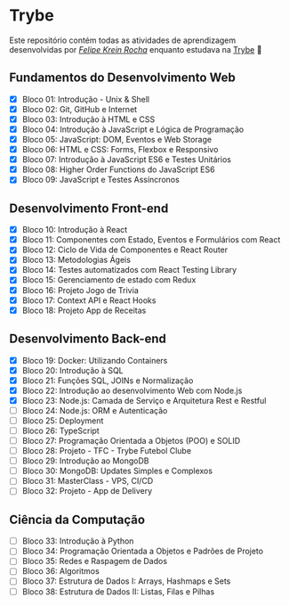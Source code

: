 # Trybe

Este repositório contém todas as atividades de aprendizagem desenvolvidas por _[Felipe Krein Rocha](https://www.linkedin.com/in/felipe-krein-rocha/)_ enquanto estudava na [Trybe](https://www.betrybe.com/) :rocket:

## Fundamentos do Desenvolvimento Web

- [x] Bloco 01: Introdução - Unix & Shell
- [x] Bloco 02: Git, GitHub e Internet
- [x] Bloco 03: Introdução à HTML e CSS
- [x] Bloco 04: Introdução à JavaScript e Lógica de Programação
- [x] Bloco 05: JavaScript: DOM, Eventos e Web Storage
- [x] Bloco 06: HTML e CSS: Forms, Flexbox e Responsivo
- [x] Bloco 07: Introdução à JavaScript ES6 e Testes Unitários
- [x] Bloco 08: Higher Order Functions do JavaScript ES6
- [x] Bloco 09: JavaScript e Testes Assíncronos

## Desenvolvimento Front-end

- [x] Bloco 10: Introdução à React
- [x] Bloco 11: Componentes com Estado, Eventos e Formulários com React
- [x] Bloco 12: Ciclo de Vida de Componentes e React Router
- [x] Bloco 13: Metodologias Ágeis
- [x] Bloco 14: Testes automatizados com React Testing Library
- [x] Bloco 15: Gerenciamento de estado com Redux
- [x] Bloco 16: Projeto Jogo de Trivia
- [x] Bloco 17: Context API e React Hooks
- [x] Bloco 18: Projeto App de Receitas

## Desenvolvimento Back-end

- [x] Bloco 19: Docker: Utilizando Containers
- [x] Bloco 20: Introdução à SQL
- [x] Bloco 21: Funções SQL, JOINs e Normalização
- [x] Bloco 22: Introdução ao desenvolvimento Web com Node.js
- [x] Bloco 23: Node.js: Camada de Serviço e Arquitetura Rest e Restful
- [ ] Bloco 24: Node.js: ORM e Autenticação
- [ ] Bloco 25: Deployment
- [ ] Bloco 26: TypeScript
- [ ] Bloco 27: Programação Orientada a Objetos (POO) e SOLID
- [ ] Bloco 28: Projeto - TFC - Trybe Futebol Clube
- [ ] Bloco 29: Introdução ao MongoDB
- [ ] Bloco 30: MongoDB: Updates Simples e Complexos
- [ ] Bloco 31: MasterClass - VPS, CI/CD
- [ ] Bloco 32: Projeto - App de Delivery

## Ciência da Computação

- [ ] Bloco 33: Introdução à Python
- [ ] Bloco 34: Programação Orientada a Objetos e Padrões de Projeto
- [ ] Bloco 35: Redes e Raspagem de Dados
- [ ] Bloco 36: Algoritmos
- [ ] Bloco 37: Estrutura de Dados I: Arrays, Hashmaps e Sets
- [ ] Bloco 38: Estrutura de Dados II: Listas, Filas e Pilhas
